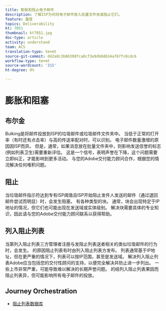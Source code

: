 ```yaml
---
title: 膨胀和阻止电子邮件
description: 了解ISP为何将电子邮件放入批量文件夹或阻止它们。
feature: 量度
topics: Deliverability
kt: 7051
thumbnail: kt7051.jpg
doc-type: article
activity: understand
team: ACS
translation-type: tm+mt
source-git-commit: d42a8c3b06308fca0cf3e9db8d634a767fc0cdc6
workflow-type: tm+mt
source-wordcount: '315'
ht-degree: 0%

---
```



# 膨胀和阻塞

## 布尔金

Bulking是将邮件投放到ISP的垃圾邮件或垃圾邮件文件夹中。 当低于正常的打开率（有时还有点击率）与高的传送率配对时，可以识别。 电子邮件数量激增的原因因ISP而异。 但是，通常，如果消息放在批量文件夹中，则影响发送信誉的标志(例如列表卫生)需要重新评估。 这是一个信号，表明声誉在下降，这个问题需要立即纠正，才能影响到更多活动。 与您的Adobe交付能力顾问合作，根据您的情况解决任何堆积问题。

## 阻止

当垃圾邮件指示符达到专有ISP阈值且ISP开始阻止发件人发送的邮件（通过退回邮件尝试而明显）时，会发生阻塞。 有各种类型的块。 通常，块会出现特定于IP地址的情况，但它们也可能出现在发送域或实体级别。 解决块需要具体的专业知识，因此请与您的Adobe交付能力顾问联系以获得帮助。

## 列入阻止列表

当第列入阻止列表三方管理者注册与发阻止列表送者相关的类似垃圾邮件的行为时，会发生。 的原因阻止列表有时由列入阻止列表方发布。 列表通常基于IP地址，但在更严重的情况下，列表可以按IP范围，甚至是发送域。 解决列入阻止列表Adobe应当包括您的交付性顾问的支持，以便完全解决并防止进一步列出。 一些上市非常严重，可能导致难以解决的长期声誉问题。 的结列入阻止列表果因而阻止列表异，但可能影响所有电子邮件的投放。

## Journey Orchestration

* [阻止列表数据库](https://experienceleague.adobe.com/docs/campaign-classic/using/sending-messages/deliverability-management/block-list-databases.html?lang=en#sending-messages)
